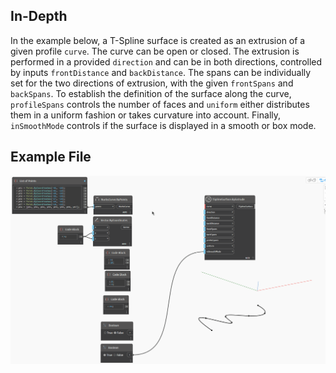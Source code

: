 ## In-Depth
In the example below, a T-Spline surface is created as an extrusion of a given profile `curve`. The curve can be open or closed. The extrusion is performed in a provided `direction` and can be in both directions, controlled by inputs `frontDistance` and `backDistance`. The spans can be individually set for the two directions of extrusion, with the given `frontSpans` and `backSpans`. To establish the definition of the surface along the curve, `profileSpans` controls the number of faces and `uniform` either distributes them in a uniform fashion or takes curvature into account. Finally, `inSmoothMode` controls if the surface is displayed in a smooth or box mode.

## Example File
![Example](./Autodesk.DesignScript.Geometry.TSpline.TSplineSurface.ByExtrude_img.gif)   
